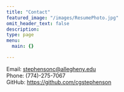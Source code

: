 ```yaml
---
title: "Contact"
featured_image: "/images/ResumePhoto.jpg"
omit_header_text: false
description:
type: page
menu:
  main: {}

---
```


Email: stephensonc@allegheny.edu<br>
Phone: (774)-275-7067<br>
GitHub: https://github.com/cgstephenson
